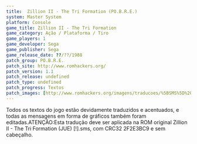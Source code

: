 ```yaml
---
title:  Zillion II - The Tri Formation (PO.B.R.E.)
system: Master System
platform: Console
game_title: Zillion II - The Tri Formation
game_category: Ação / Plataforma / Tiro
game_players: 1
game_developer: Sega
game_publisher: Sega
game_release_date: ??/??/1988
patch_group: PO.B.R.E.
patch_site: http://www.romhackers.org/
patch_version: 1.1
patch_release: undefined
patch_type: undefined
patch_progress: Textos
patch_images: [http://www.romhackers.org/imagens/traducoes/%5BSMS%5D%20Zillion%20II%20-%20The%20Tri%20Formation%20-%20POBRE%20-%201.png,http://www.romhackers.org/imagens/traducoes/%5BSMS%5D%20Zillion%20II%20-%20The%20Tri%20Formation%20-%20POBRE%20-%202.png,http://www.romhackers.org/imagens/traducoes/%5BSMS%5D%20Zillion%20II%20-%20The%20Tri%20Formation%20-%20POBRE%20-%203.png]
---
```

Todos os textos do jogo estão devidamente traduzidos e acentuados, e todas as mensagens em forma de gráficos também foram editadas.ATENÇÃO:Esta tradução deve ser aplicada na ROM original Zillion II - The Tri Formation (JUE) [!].sms, com CRC32 2F2E3BC9 e sem cabeçalho.